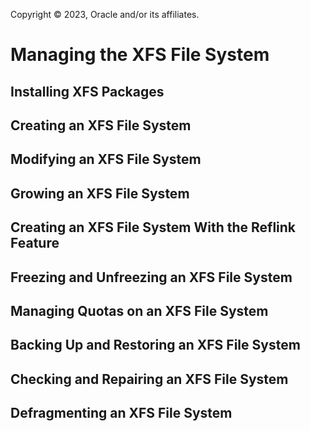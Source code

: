 Copyright © 2023, Oracle and/or its affiliates.

# Managing the XFS File System

## Installing XFS Packages

## Creating an XFS File System

## Modifying an XFS File System

## Growing an XFS File System

## Creating an XFS File System With the Reflink Feature

## Freezing and Unfreezing an XFS File System

## Managing Quotas on an XFS File System

## Backing Up and Restoring an XFS File System

## Checking and Repairing an XFS File System

## Defragmenting an XFS File System

